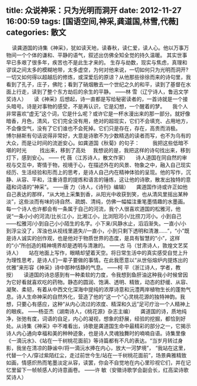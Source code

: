 title: 众说神采：只为光明而洞开
date: 2012-11-27 16:00:59
tags: [国语空间,神采,龚道国,林雪,代薇]
categories: 散文
---
  &nbsp;
   &nbsp;
   读龚道国的诗集《神采》，犹如读天地，读春秋，读仁爱，读人心。他以万事万物间一个个体的谦和、平静的语气，叙述出仿佛全知全觉的持久温暖。 其实世事早已多艰了很多年，疾苦也不是此生才来的。 生存与劫数，现实与焦虑，真理和谬误之间太多的模糊地带，太多虚空，为何对他来说，一切如何只为光明而洞开?一切又如何得以超越后的修炼，或深爱后的原谅？从他那些徐徐而来的诗句里，<!-- more -->我看到了孔子，庄子，佛陀；看到了硝烟散去一个世纪之久的和平，读到了基督在水面上行走，读到了整个东方劫后的余生的平静。
  ——林 雪（辽宁诗人，鲁迅文学奖诗人）
  &nbsp;
   &nbsp;
   读《神采》后想起，诗一直都是写给秘密读者的，一首诗就是一个接头暗号。诗是对事物的感受，不是再认识，它是幻想，一个醒着的梦。
  &nbsp;
   &nbsp;
   我个人非常喜欢“虚无”这个词，它是什么呢？或许它是一杯水漫出来的那一部分。就好像暗香，月色，清风，它们完全没有用，绝对的超现实，它们不会填充、占用地方，不会像空气，没有了它们谁也不会死掉。它们只是存在，存在，高贵而消极。
  &nbsp;
   &nbsp;
   博尔赫斯有句话说得非常好，大意是诗歌不为少数精选的读者而写，也不为乌有的大众，而是让时间的流逝安心。如龚道国《秋菊》的句子：
  &nbsp;
   &nbsp;
   &nbsp;
   &nbsp;
   我把这些低暗不堪的时光
  &nbsp;
   &nbsp;
   &nbsp;
   &nbsp;
   找出来，移到了高处
  &nbsp;
   &nbsp;
   我想说的是，我把这样的诗句找出来，移到灯下，感到安心。
  ——
  代 薇（江苏诗人，散文作家）
  &nbsp;
   &nbsp;
   诗人道国在同自然的审视与交互中，寄情于物，视境于心，在描述外在的风景、物象之中，融入自己现实经历、生活经验和形而上的思考，是诗人自己内在精神体验的呈现。他的写作，沉静、从容、平和，注重诗意的提炼和语言的锤炼，这让他的诗歌，散发出独特的意蕴和词语的“神采”。
  ——唐 力（诗人，《诗刊》编辑）
  &nbsp;
   &nbsp;
   龚道国作诗或许正如他自己表达的那样，“从大地上采集到香，从阳光中收获到笑，也从清风里摇出某种淡”，这些淡而有味的诗自然、疏朗、清纯，仿佛一幅幅注重笔墨情趣的水墨画。每一个诗人也许都会有一条属于自己的河流，我个人很喜欢道国的松雅河，他说“一条小小的河流/比长江小，比湘江小，比浏阳河小/比捞刀河小。小到自己——松雅河/小到自己小小陌生的名字。小下来/风静水止，滔滔渐失。一直小/小到浮尘没了，浑浊也从视线里遁失//一直小，小到只剩下透明和清澈……”，“小”既是诗人诚实的创作观，也是他对于物质世界的态度，是具有智慧的“小”，这样的“小”所创造的精神境界却是透明与清澈的。
  ——古 马（甘肃诗人，敦煌文艺奖诗人）
  &nbsp;
   &nbsp;
   站在地面上写作，眼睛却望着天空。将日常生活中的真实感受自觉上升为理性思考，是诗人们一辈子要做的事情。在此我愿意以“从世俗熔炉内提炼出的优雅”来形容《神采》诗中那种恬静的气息。
  ——柯 平（浙江诗人，学者，教授）
  &nbsp;
   &nbsp;
   读道国的诗总感到有一种柔软的力度，令我想到鱼肝油这种我小时候曾因为它好看就喜欢吃的药物。静态的圆润、饱满、透明、精致，动态的舒缓、从容、凝聚、柔韧，有着从中西文化深海中提纯的浓厚诗意和沅澧两岸植物生长的蓬勃气息。诗人生命神采的自然外化，营造了他的“这一个”心灵桃花源的独特神韵。我想，只要心有感应，这种“从内心流过的浓度、精深和久远”足可疗治一个人精神上的眼疾。
  ——杨亚杰（湖南诗人，《桃花源》杂志主编）
  &nbsp;
   &nbsp;
   龚道国的诗，质地纯净，张弛有度，词语的自足，内心的凝视，想象的舒展，经验的挖掘，都恰到好处。从诗集《神采》中不难看出，诗歌是龚道国生命中最精彩的部分之一，它揭示诗人内心通向幸福和美的种种迹象，也是诗人灵魂独舞时的喃喃自语。诗集里像《一滴沅水》、《站在一千树桃花面前》等诗篇都有不凡的表达。“当岁月转过身影，我坐在清凉的静谧中/将一滴沅水捧在内心，放大一河梦境”， “我站在这里，代替一个人/穿过紫陌红尘，走过前世今生/站在一千树桃花面前”，场景典雅精致如画，情感炽热而笔墨淡定从容，读罢，你会不自觉地在内心里珍视它们，并在记忆里留下一帧帧感人的诗意画卷。
  ——许 敏（安徽诗歌学会副会长，红高梁诗歌奖诗人）
